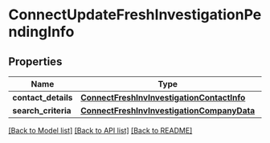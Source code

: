 # ConnectUpdateFreshInvestigationPendingInfo

## Properties
Name | Type | Description | Notes
------------ | ------------- | ------------- | -------------
**contact_details** | [**ConnectFreshInvInvestigationContactInfo**](ConnectFreshInvInvestigationContactInfo.md) |  | [optional] 
**search_criteria** | [**ConnectFreshInvInvestigationCompanyData**](ConnectFreshInvInvestigationCompanyData.md) |  | [optional] 

[[Back to Model list]](../README.md#documentation-for-models) [[Back to API list]](../README.md#documentation-for-api-endpoints) [[Back to README]](../README.md)

